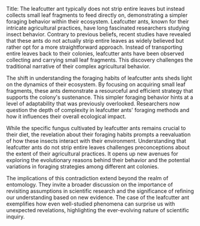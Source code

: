 Title: The leafcutter ant typically does not strip entire leaves but instead collects small leaf fragments to feed directly on, demonstrating a simpler foraging behavior within their ecosystem.
Leafcutter ants, known for their intricate agricultural practices, have long fascinated researchers studying insect behavior. Contrary to previous beliefs, recent studies have revealed that these ants do not actually strip entire leaves as widely believed but rather opt for a more straightforward approach. Instead of transporting entire leaves back to their colonies, leafcutter ants have been observed collecting and carrying small leaf fragments. This discovery challenges the traditional narrative of their complex agricultural behavior.

The shift in understanding the foraging habits of leafcutter ants sheds light on the dynamics of their ecosystem. By focusing on acquiring small leaf fragments, these ants demonstrate a resourceful and efficient strategy that supports the colony's sustenance. This simpler foraging behavior hints at a level of adaptability that was previously overlooked. Researchers now question the depth of complexity in leafcutter ants' foraging methods and how it influences their overall ecological impact.

While the specific fungus cultivated by leafcutter ants remains crucial to their diet, the revelation about their foraging habits prompts a reevaluation of how these insects interact with their environment. Understanding that leafcutter ants do not strip entire leaves challenges preconceptions about the extent of their agricultural practices. It opens up new avenues for exploring the evolutionary reasons behind their behavior and the potential variations in foraging strategies among different ant colonies.

The implications of this contradiction extend beyond the realm of entomology. They invite a broader discussion on the importance of revisiting assumptions in scientific research and the significance of refining our understanding based on new evidence. The case of the leafcutter ant exemplifies how even well-studied phenomena can surprise us with unexpected revelations, highlighting the ever-evolving nature of scientific inquiry.